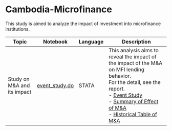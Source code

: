 # Cambodia-Microfinance

This study is aimed to analyze the impact of investment into microfinance institutions.


|Topic                                |Notebook    |Language  |  Description | 
|-------------------------------------|------------|-------|----|
|Study on M&A and its impact | [event_study.do](https://github.com/DaijuAiba/Cambodia-Microfinance/blob/main/M%26A/event_study.do) | STATA |  This analysis aims to reveal the impact of the impact of the M&A on MFI lending behavior. <br> For the detail, see the report.　<br> - [Event Study](https://github.com/DaijuAiba/Cambodia-Microfinance/blob/main/M%26A/Report%20on%20event%20study%20analysis.pdf) <br> - [Summary of Effect of M&A](https://github.com/DaijuAiba/Cambodia-Microfinance/blob/main/M%26A/Report%20summary%20on%20M%26A%20and%20agricultural%20technology%20effects%2020210319.pdf) <br> - [Historical Table of M&A](https://github.com/DaijuAiba/Cambodia-Microfinance/blob/main/M%26A/Data/MFI%20History_as%20of%2020210511.xlsx)

